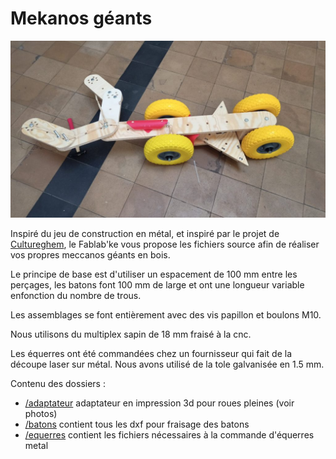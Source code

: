 # Mekanos géants


![Mekano](photos/mekano.jpg)

Inspiré du jeu de construction en métal, et inspiré par le projet de [Cultureghem](https://cultureghem.be), le Fablab'ke vous propose les fichiers source afin de réaliser vos propres meccanos géants en bois.

Le principe de base est d'utiliser un espacement de 100 mm entre les perçages, les batons font 100 mm de large et ont une longueur variable enfonction du nombre de trous.

Les assemblages se font entièrement avec des vis papillon et boulons M10.

Nous utilisons du multiplex sapin de 18 mm fraisé à la cnc.

Les équerres ont été commandées chez un fournisseur qui fait de la découpe laser sur métal. Nous avons utilisé de la tole galvanisée en 1.5 mm.


Contenu des dossiers : 

- [/adaptateur](adaptateur) adaptateur en impression 3d pour roues pleines (voir photos)
- [/batons](batons) contient tous les dxf pour fraisage des batons
- [/equerres](equerres) contient les fichiers nécessaires à la commande d'équerres metal 

